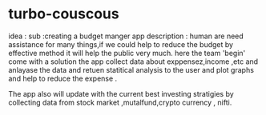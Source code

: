 # turbo-couscous
idea  :
sub :creating a budget manger app 
 description : human are need assistance for many things,if we could help to reduce the budget by effective method it will help the public very much.
 here the team 'begin' come with a solution
 the app collect  data about exppensez,income ,etc and anlayase the  data and retuen statitical analysis to the user and plot graphs
 and help to reduce the expense .
 
 The app also will update with the current best investing stratigies by collecting data from stock market ,mutalfund,crypto currency , nifti. 
 
